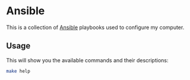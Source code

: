 # Ansible

This is a collection of [Ansible](https://docs.ansible.com/) playbooks used to configure my computer.

## Usage

This will show you the available commands and their descriptions:

```bash
make help
```

